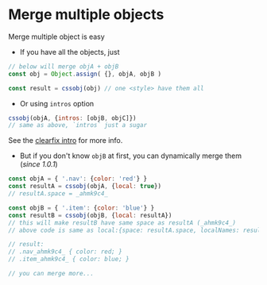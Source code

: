 # Merge multiple objects

Merge multiple object is easy

- If you have all the objects, just

```Javascript
// below will merge objA + objB
const obj = Object.assign( {}, objA, objB )

const result = cssobj(obj) // one <style> have them all
```

- Or using `intros` option

```Javascript
cssobj(objA, {intros: [objB, objC]})
// same as above, `intros` just a sugar
```

See the [clearfix intro](https://github.com/cssobj/cssobj-intro-clearfix) for more info.

- But if you don't know `objB` at first, you can dynamically merge them (*since 1.0.1*)

```Javascript
const objA = { '.nav': {color: 'red'} }
const resultA = cssobj(objA, {local: true})
// resultA.space = _ahmk9c4_

const objB = { '.item': {color: 'blue'} }
const resultB = cssobj(objB, {local: resultA})
// this will make resultB have same space as resultA (_ahmk9c4_)
// above code is same as local:{space: resultA.space, localNames: resultA.localNames}

// result:
// .nav_ahmk9c4_ { color: red; }
// .item_ahmk9c4_ { color: blue; }

// you can merge more...
```


